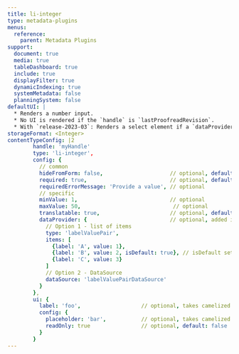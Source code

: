 ```yaml
---
title: li-integer
type: metadata-plugins
menus:
  reference:
    parent: Metadata Plugins
support:
  document: true
  media: true
  tableDashboard: true
  include: true
  displayFilter: true
  dynamicIndexing: true
  systemMetadata: false
  planningSystem: false
defaultUI: |
  * Renders a number input.
  * No UI is rendered if the `handle` is `lastProofreadRevision`.
  * With `release-2023-03`: Renders a select element if a `dataProvider` is configured
storageFormat: <Integer>
contentTypeConfig: |2
        handle: 'myHandle'
        type: 'li-integer',
        config: {
          // common
          hideFromForm: false,                     // optional, default: false
          required: true,                          // optional, default: false
          requiredErrorMessage: 'Provide a value', // optional
          // specific
          minValue: 1,                             // optional
          maxValue: 50,                             // optional
          translatable: true,                      // optional, default: false, translations are only supported for data-record and mediaLibrary
          dataProvider: {                          // optional, added in release-2023-03
            // Option 1 - list of items
            type: 'labelValuePair',
            items: [
              {label: 'A', value: 1},
              {label: 'B', value: 2, isDefault: true}, // isDefault sets the value if document opened the first time
              {label: 'C', value: 3}
            ]
            // Option 2 - DataSource
            dataSource: 'labelValuePairDataSource'
          }
        },
        ui: {
          label: 'foo',                   // optional, takes camelized name otherwise
          config: {
            placeholder: 'bar',           // optional, takes camelized name otherwise
            readOnly: true                // optional, default: false
          }
        }
---
```

